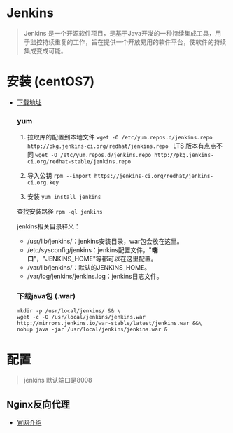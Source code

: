 # Jenkins
> Jenkins 是一个开源软件项目，是基于Java开发的一种持续集成工具，用于监控持续重复的工作，旨在提供一个开放易用的软件平台，使软件的持续集成变成可能。

# 安装 (centOS7)
* [下载地址](https://jenkins.io/download/)

   ### yum
   
   1. 拉取库的配置到本地文件
   `wget -O /etc/yum.repos.d/jenkins.repo http://pkg.jenkins-ci.org/redhat/jenkins.repo `
   LTS 版本有点点不同
   `wget -O /etc/yum.repos.d/jenkins.repo http://pkg.jenkins-ci.org/redhat-stable/jenkins.repo`
   
   2. 导入公钥
   `rpm --import https://jenkins-ci.org/redhat/jenkins-ci.org.key`
   
   3. 安装
   `yum install jenkins`
   
   查找安装路径
   `rpm -ql jenkins`
   
   jenkins相关目录释义：
   
   + /usr/lib/jenkins/：jenkins安装目录，war包会放在这里。
   + /etc/sysconfig/jenkins：jenkins配置文件，"**端口**"，"JENKINS_HOME"等都可以在这里配置。
   + /var/lib/jenkins/：默认的JENKINS_HOME。
   + /var/log/jenkins/jenkins.log：jenkins日志文件。
   
   
   ### 下载java包 (.war)
   
   ```
   mkdir -p /usr/local/jenkins/ && \
   wget -c -O /usr/local/jenkins/jenkins.war http://mirrors.jenkins.io/war-stable/latest/jenkins.war &&\
   nohup java -jar /usr/local/jenkins/jenkins.war &
   ```

# 配置

> jenkins 默认端口是8008



## Nginx反向代理

* [官网介绍](https://wiki.jenkins.io/display/JENKINS/Jenkins+behind+an+NGinX+reverse+proxy)